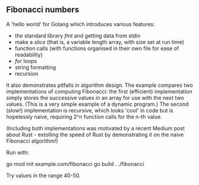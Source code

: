 ## Fibonacci numbers

A 'hello world' for Golang which introduces various features:

- the standard library _fmt_ and getting data from stdin
- make a _slice_ (that is, a variable length array, with size set at run time)
- function calls (with functions organised in their own file for ease of readability)
- _for_ loops
- string formatting 
- recursion

It also demonstrates pitfalls in algorithm design. The example compares two implementations of computing Fibonacci: the first (efficient) implementation simply stores the successive values in an array for use with the next two values. (This is a very simple example of a dynamic program.) The second (slow!) implementation is recursive, which looks 'cool' in code but is hopelessly naive, requiring 2^n function calls for the n-th value.

(Including both implementations was motivated by a recent Medium post about Rust - extolling the speed of Rust by demonstrating it on the naive Fibonacci algorithm!)

Run with:

 go mod init example.com/fibonacci
 go build .
 ./fibonacci

Try values in the range 40-50.